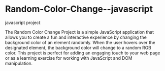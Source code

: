 # Random-Color-Change--javascript
javascript project

The Random Color Change Project is a simple JavaScript application that allows you to create a fun and interactive experience by changing the background color of an element randomly. When the user hovers over the designated element, the background color will change to a random RGB color. This project is perfect for adding an engaging touch to your web page or as a learning exercise for working with JavaScript and DOM manipulation.
